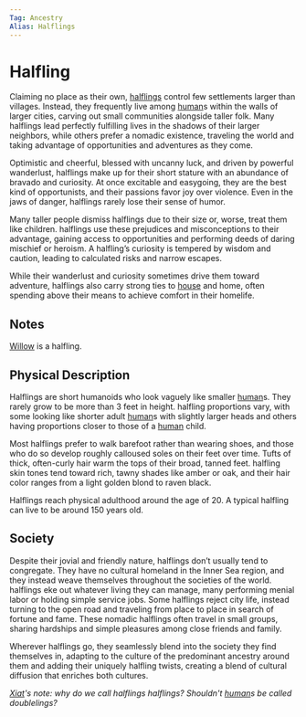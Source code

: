 ```yaml
---
Tag: Ancestry
Alias: Halflings
---
```

# Halfling
Claiming no place as their own, [halflings](https://2e.aonprd.com/Ancestries.aspx?ID=5) control few settlements larger than villages. Instead, they frequently live among [human](questforthefrozenflame/docs/Backstory/Notions/Races/Human.md)s within the walls of larger cities, carving out small communities alongside taller folk. Many halflings lead perfectly fulfilling lives in the shadows of their larger neighbors, while others prefer a nomadic existence, traveling the world and taking advantage of opportunities and adventures as they come.

Optimistic and cheerful, blessed with uncanny luck, and driven by powerful wanderlust, halflings make up for their short stature with an abundance of bravado and curiosity. At once excitable and easygoing, they are the best kind of opportunists, and their passions favor joy over violence. Even in the jaws of danger, halflings rarely lose their sense of humor.

Many taller people dismiss halflings due to their size or, worse, treat them like children. halflings use these prejudices and misconceptions to their advantage, gaining access to opportunities and performing deeds of daring mischief or heroism. A halfling’s curiosity is tempered by wisdom and caution, leading to calculated risks and narrow escapes.

While their wanderlust and curiosity sometimes drive them toward adventure, halflings also carry strong ties to [house](questforthefrozenflame/docs/Backstory/Notions/House.md) and home, often spending above their means to achieve comfort in their homelife.

## Notes
[Willow](questforthefrozenflame/docs/Backstory/NPCs/People/Broken-Tusk/Party-Members/Willow.md) is a halfling. 

## Physical Description
Halflings are short humanoids who look vaguely like smaller [human](questforthefrozenflame/docs/Backstory/Notions/Races/Human.md)s. They rarely grow to be more than 3 feet in height. halfling proportions vary, with some looking like shorter adult [human](questforthefrozenflame/docs/Backstory/Notions/Races/Human.md)s with slightly larger heads and others having proportions closer to those of a [human](questforthefrozenflame/docs/Backstory/Notions/Races/Human.md) child.  
  
Most halflings prefer to walk barefoot rather than wearing shoes, and those who do so develop roughly calloused soles on their feet over time. Tufts of thick, often-curly hair warm the tops of their broad, tanned feet. halfling skin tones tend toward rich, tawny shades like amber or oak, and their hair color ranges from a light golden blond to raven black.  
  
Halflings reach physical adulthood around the age of 20. A typical halfling can live to be around 150 years old.  

## Society
Despite their jovial and friendly nature, halflings don’t usually tend to congregate. They have no cultural homeland in the Inner Sea region, and they instead weave themselves throughout the societies of the world. halflings eke out whatever living they can manage, many performing menial labor or holding simple service jobs. Some halflings reject city life, instead turning to the open road and traveling from place to place in search of fortune and fame. These nomadic halflings often travel in small groups, sharing hardships and simple pleasures among close friends and family.  
  
Wherever halflings go, they seamlessly blend into the society they find themselves in, adapting to the culture of the predominant ancestry around them and adding their uniquely halfling twists, creating a blend of cultural diffusion that enriches both cultures.

*[Xiat](questforthefrozenflame/docs/Backstory/NPCs/People/Broken-Tusk/Party-Members/Xiat.md)'s note: why do we call halflings halflings? Shouldn't [human](questforthefrozenflame/docs/Backstory/Notions/Races/Human.md)s be called doublelings?*